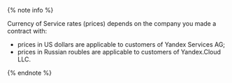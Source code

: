 {% note info %}

Currency of Service rates (prices) depends on the company you made a contract with:
* prices in US dollars are applicable to customers of Yandex Services AG;
* prices in Russian roubles are applicable to customers of Yandex.Cloud LLC.

{% endnote %}
